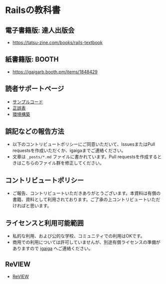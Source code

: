 # Railsの教科書

## 電子書籍版: 達人出版会
- https://tatsu-zine.com/books/rails-textbook

## 紙書籍版: BOOTH
- https://igaigarb.booth.pm/items/1848429

## 読者サポートページ

- [サンプルコード](https://github.com/igaiga/rails_textbook_sample/)
- [正誤表](/documents/errata.md)
- [環境構築](/documents/install.md)

## 誤記などの報告方法
- 以下のコントリビュートポリシーにご同意いただいて、IssuesまたはPull requestsを作成いただくか、igaigaまでご連絡ください。
- 文章は `_posts/*.md` ファイルに書かれています。Pull requestsを作成するときはこちらのファイル群を修正してください。

## コントリビュートポリシー
- ご報告、コントリビュートいただきありがとうございます。本資料は有償の書籍、資料として利用されております。ご了承の上コントリビュートいただければと思います。

## ライセンスと利用可能範囲
- 私的な利用、および公的な学校、コミュニティでの利用はOKです。
- 商用での利用については許可していませんが、別途有償ライセンスの準備がありますので [igaiga](https://github.com/igaiga) へご連絡ください。

## ReVIEW

- [ReVIEW](/documents/review.md)
